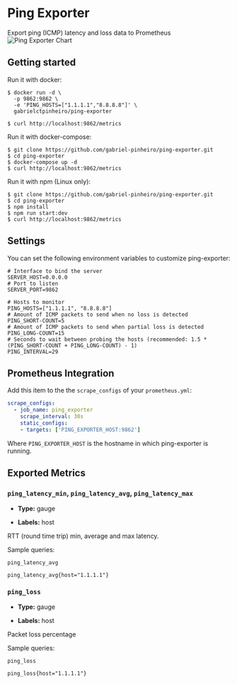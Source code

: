 # Ping Exporter

Export ping (ICMP) latency and loss data to Prometheus
![Ping Exporter Chart](https://cdn.codetunnel.net/gpinheiro/ping-exporter.png)

## Getting started

Run it with docker:
```shell
$ docker run -d \
  -p 9862:9862 \
  -e 'PING_HOSTS=["1.1.1.1","8.8.8.8"]' \
  gabrielctpinheiro/ping-exporter

$ curl http://localhost:9862/metrics
```

Run it with docker-compose:
```shell
$ git clone https://github.com/gabriel-pinheiro/ping-exporter.git
$ cd ping-exporter
$ docker-compose up -d
$ curl http://localhost:9862/metrics
```

Run it with npm (Linux only):
```shell
$ git clone https://github.com/gabriel-pinheiro/ping-exporter.git
$ cd ping-exporter
$ npm install
$ npm run start:dev
$ curl http://localhost:9862/metrics
```
## Settings

You can set the following environment variables to customize ping-exporter:
```shell
# Interface to bind the server
SERVER_HOST=0.0.0.0
# Port to listen
SERVER_PORT=9862

# Hosts to monitor
PING_HOSTS=["1.1.1.1", "8.8.8.8"]
# Amount of ICMP packets to send when no loss is detected
PING_SHORT-COUNT=5
# Amount of ICMP packets to send when partial loss is detected
PING_LONG-COUNT=15
# Seconds to wait between probing the hosts (recommended: 1.5 * (PING_SHORT-COUNT + PING_LONG-COUNT) - 1)
PING_INTERVAL=29
```

## Prometheus Integration

Add this item to the the `scrape_configs` of your `prometheus.yml`:
```yaml
scrape_configs:
  - job_name: ping_exporter
    scrape_interval: 30s
    static_configs:
    - targets: ['PING_EXPORTER_HOST:9862']
```

Where `PING_EXPORTER_HOST` is the hostname in which ping-exporter is running.

## Exported Metrics

### `ping_latency_min`, `ping_latency_avg`, `ping_latency_max`

- **Type:** gauge

- **Labels:** host

RTT (round time trip) min, average and max latency.

Sample queries:
```promql
ping_latency_avg
```
```promql
ping_latency_avg{host="1.1.1.1"}
```
### `ping_loss`

- **Type:** gauge

- **Labels:** host

Packet loss percentage

Sample queries:
```promql
ping_loss
```
```promql
ping_loss{host="1.1.1.1"}
```

